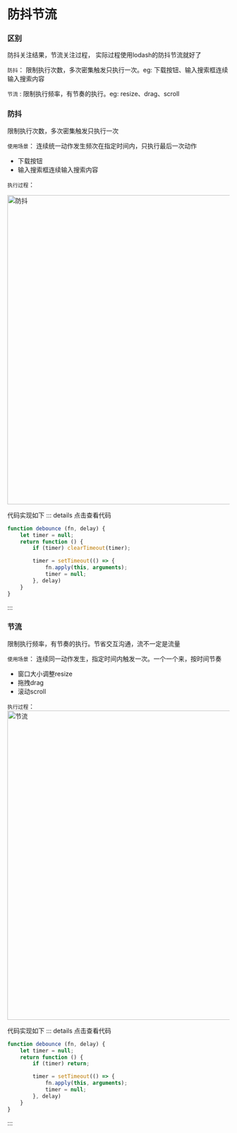 
# 防抖节流

### 区别
防抖关注结果，节流关注过程， 实际过程使用lodash的防抖节流就好了

`防抖`： 限制执行次数，多次密集触发只执行一次。eg: 下载按钮、输入搜索框连续输入搜索内容

`节流` : 限制执行频率，有节奏的执行。eg: resize、drag、scroll

### 防抖
限制执行次数，多次密集触发只执行一次    

`使用场景`： 连续统一动作发生频次在指定时间内，只执行最后一次动作

- 下载按钮
- 输入搜索框连续输入搜索内容

`执行过程`：   

<img :src="$withBase('/assets/notes-images/basic/debounce.png')" alt="防抖" width="700">

代码实现如下
::: details 点击查看代码
``` js
function debounce (fn, delay) {
    let timer = null;
    return function () {
        if (timer) clearTimeout(timer);

        timer = setTimeout(() => {
            fn.apply(this, arguments);
            timer = null;
        }, delay)
    }
}
```
:::

### 节流
限制执行频率，有节奏的执行。节省交互沟通，流不一定是流量   

`使用场景`： 连续同一动作发生，指定时间内触发一次。一个一个来，按时间节奏

- 窗口大小调整resize
- 拖拽drag
- 滚动scroll

`执行过程`：   
<img :src="$withBase('/assets/notes-images/basic/throttle.png')" alt="节流" width="700">

代码实现如下
::: details 点击查看代码
``` js
function debounce (fn, delay) {
    let timer = null;
    return function () {
        if (timer) return;

        timer = setTimeout(() => {
            fn.apply(this, arguments);
            timer = null;
        }, delay)
    }
}
```
:::
